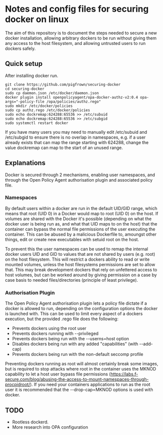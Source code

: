 # Notes and config files for securing docker on linux

The aim of this repository is to document the steps needed to secure a new docker installation, allowing arbitrary dockers to be run without giving them any access to the host filesystem, and allowing untrusted users to run dockers safely.


## Quick setup

After installing docker run. 

```
git clone https://github.com/pigfrown/securing-docker
cd securing-docker
sudo cp daemon.json /etc/docker/daemon.json
docker plugin install openpolicyagent/opa-docker-authz-v2:0.4 opa-args="-policy-file /opa/policies/authz.rego"
sudo mkdir /etc/docker/policies
sudo cp authz.rego /etc/docker/policies
sudo echo dockremap:624288:65536 >> /etc/subuid
sudo echo dockremap:624288:65536 >> /etc/subgid
sudo systemctl restart docker
```
If you have many users you may need to manually edit /etc/subuid and /etc/subgid to ensure there is no overlap in namespaces, e.g. if a user already exists that can map the range starting with 624288, change the value dockremap can map to the start of an unused range.


## Explanations

Docker is secured through 2 mechanisms, enabling user namespaces, and through the Open Policy Agent authorisation plugin and associated policy file.

### Namespaces

By default users within a docker are run in the default UID/GID range, which means that root (UID 0) in a Docker would map to root (UID 0) on the host. If volumes are shared with the Docker it's possible (depending on what the docker user is being run as, and what that UID maps to on the host) that the container can bypass the normal file permissions of the user executing the container. This can be abused by a malicious Dockerfile to, amoungst other things, edit or create new executables with setuid root on the host.

To prevent this the user namespaces can be used to remap the internal docker users UID and GID to values that are not shared by users (e.g. root) on the host filesystem. This will restrict a dockers ability to  read or write mounted volumes, unless the host filesystems permissions are set to allow that. This may break development dockers that rely on unfettered access to host volumes, but can be worked around by giving permission on a case by case basis to needed files/directories (principle of least privilege).

### Authorisation Plugin

The Open Policy Agent authorisation plugin lets a policy file dictate if a docker is allowed to run, depending on the configuration options the docker is launched with. This can be used to limit every aspect of a dockers execution, but the provided .rego file does the following:

* Prevents dockers using the root user
* Prevents dockers running with --privileged 
* Prevents dockers being run with the --userns=host option
* Disables dockers being run with any added "capabilities" (with --add-cap)
* Prevents dockers being run with the non-default seccomp profile


Preventing dockers running as root will almost certainly break some images, but is required to stop attacks where root in the container uses the MKNOD capability to let a host user bypass file permissions (https://labs.f-secure.com/blog/abusing-the-access-to-mount-namespaces-through-procpidroot/). If you need your containers applications to run as the root user it is recommended that the --drop-cap=MKNOD options is used with docker.





## TODO

* Rootless dockerd.
* More research into OPA configuration
